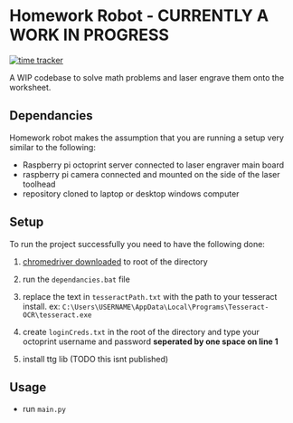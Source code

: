 # Homework Robot - CURRENTLY A WORK IN PROGRESS

[![time tracker](https://wakatime.com/badge/github/Yoyolick/HomeworkRobot.svg)](https://wakatime.com/badge/github/Yoyolick/HomeworkRobot)

A WIP codebase to solve math problems and laser engrave them onto the worksheet.

## Dependancies

Homework robot makes the assumption that you are running a setup very similar to the following:

- Raspberry pi octoprint server connected to laser engraver main board
- raspberry pi camera connected and mounted on the side of the laser toolhead
- repository cloned to laptop or desktop windows computer

## Setup

To run the project successfully you need to have the following done:

1. [chromedriver downloaded](https://chromedriver.chromium.org/downloads) to root of the directory

2. run the `dependancies.bat` file

3. replace the text in `tesseractPath.txt` with the path to your tesseract install. ex: `C:\Users\USERNAME\AppData\Local\Programs\Tesseract-OCR\tesseract.exe`

4. create `loginCreds.txt` in the root of the directory and type your octoprint username and password **seperated by one space on line 1**

5. install ttg lib (TODO this isnt published)

## Usage

- run `main.py`